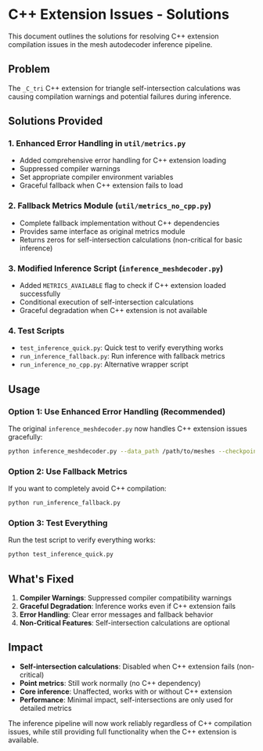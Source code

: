 # C++ Extension Issues - Solutions

This document outlines the solutions for resolving C++ extension compilation issues in the mesh autodecoder inference pipeline.

## Problem
The `_C_tri` C++ extension for triangle self-intersection calculations was causing compilation warnings and potential failures during inference.

## Solutions Provided

### 1. Enhanced Error Handling in `util/metrics.py`
- Added comprehensive error handling for C++ extension loading
- Suppressed compiler warnings
- Set appropriate compiler environment variables
- Graceful fallback when C++ extension fails to load

### 2. Fallback Metrics Module (`util/metrics_no_cpp.py`)
- Complete fallback implementation without C++ dependencies
- Provides same interface as original metrics module
- Returns zeros for self-intersection calculations (non-critical for basic inference)

### 3. Modified Inference Script (`inference_meshdecoder.py`)
- Added `METRICS_AVAILABLE` flag to check if C++ extension loaded successfully
- Conditional execution of self-intersection calculations
- Graceful degradation when C++ extension is not available

### 4. Test Scripts
- `test_inference_quick.py`: Quick test to verify everything works
- `run_inference_fallback.py`: Run inference with fallback metrics
- `run_inference_no_cpp.py`: Alternative wrapper script

## Usage

### Option 1: Use Enhanced Error Handling (Recommended)
The original `inference_meshdecoder.py` now handles C++ extension issues gracefully:

```bash
python inference_meshdecoder.py --data_path /path/to/meshes --checkpoint_dir . --latent_mode global
```

### Option 2: Use Fallback Metrics
If you want to completely avoid C++ compilation:

```bash
python run_inference_fallback.py
```

### Option 3: Test Everything
Run the test script to verify everything works:

```bash
python test_inference_quick.py
```

## What's Fixed

1. **Compiler Warnings**: Suppressed compiler compatibility warnings
2. **Graceful Degradation**: Inference works even if C++ extension fails
3. **Error Handling**: Clear error messages and fallback behavior
4. **Non-Critical Features**: Self-intersection calculations are optional

## Impact

- **Self-intersection calculations**: Disabled when C++ extension fails (non-critical)
- **Point metrics**: Still work normally (no C++ dependency)
- **Core inference**: Unaffected, works with or without C++ extension
- **Performance**: Minimal impact, self-intersections are only used for detailed metrics

The inference pipeline will now work reliably regardless of C++ compilation issues, while still providing full functionality when the C++ extension is available.
